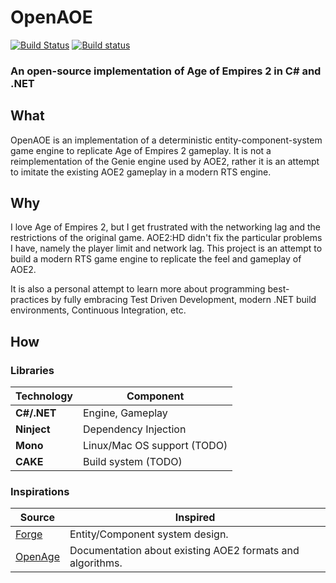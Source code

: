 # OpenAOE
[![Build Status](https://travis-ci.org/Simie/OpenAOE.svg?branch=master)](https://travis-ci.org/Simie/OpenAOE) [![Build status](https://ci.appveyor.com/api/projects/status/epcr87670moybn4h?svg=true)](https://ci.appveyor.com/project/Simie/openaoe)

### An open-source implementation of Age of Empires 2 in C# and .NET

## What

OpenAOE is an implementation of a deterministic entity-component-system game engine to replicate Age of Empires 2 gameplay. It is not a reimplementation of the Genie engine used by AOE2, rather it is an attempt to imitate the existing AOE2 gameplay in a modern RTS engine.

## Why

I love Age of Empires 2, but I get frustrated with the networking lag and the restrictions of the original game. AOE2:HD didn't fix the particular problems I have, namely the player limit and network lag. 
This project is an attempt to build a modern RTS game engine to replicate the feel and gameplay of AOE2.

It is also a personal attempt to learn more about programming best-practices by fully embracing Test Driven Development, modern .NET build environments, Continuous Integration, etc.

## How

### Libraries

Technology                | Component
--------------------------|----------
**C#/.NET**               | Engine, Gameplay
**Ninject**               | Dependency Injection
**Mono**                  | Linux/Mac OS support (TODO)
**CAKE**                  | Build system (TODO)

### Inspirations

Source                    | Inspired
--------------------------|----------
[Forge][Forge]            | Entity/Component system design.
[OpenAge][OpenAge]        | Documentation about existing AOE2 formats and algorithms.

[Forge]: https://github.com/jacobdufault/forge
[OpenAge]: https://github.com/SFTtech/openage